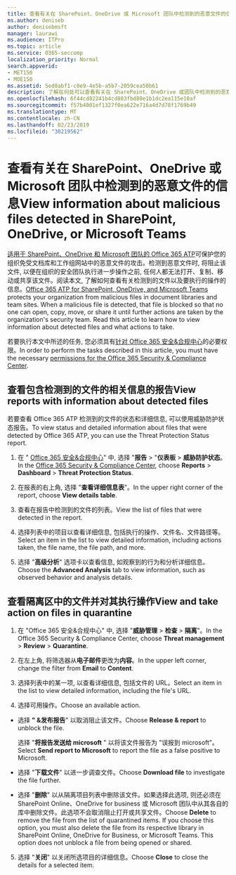 ```yaml
---
title: 查看有关在 SharePoint、OneDrive 或 Microsoft 团队中检测到的恶意文件的信息
ms.author: deniseb
author: denisebmsft
manager: laurawi
ms.audience: ITPro
ms.topic: article
ms.service: O365-seccomp
localization_priority: Normal
search.appverid:
- MET150
- MOE150
ms.assetid: 5ed8abf1-c0e9-4e5b-a5b7-2059cea50b61
description: 了解在何处可以查看有关在 SharePoint、OneDrive 或团队中检测到的恶意文件的信息, 以及如何对这些文件执行操作。
ms.openlocfilehash: 6f44cd82241b4cd883fbd80e1b1dc2ea115e10af
ms.sourcegitcommit: f57b4001ef1327f0ea622e716a4d7d78f1769b49
ms.translationtype: MT
ms.contentlocale: zh-CN
ms.lasthandoff: 02/23/2019
ms.locfileid: "30219562"
---
```

# <a name="view-information-about-malicious-files-detected-in-sharepoint-onedrive-or-microsoft-teams"></a><span data-ttu-id="a3419-103">查看有关在 SharePoint、OneDrive 或 Microsoft 团队中检测到的恶意文件的信息</span><span class="sxs-lookup"><span data-stu-id="a3419-103">View information about malicious files detected in SharePoint, OneDrive, or Microsoft Teams</span></span>

<span data-ttu-id="a3419-p101">[适用于 SharePoint、OneDrive 和 Microsoft 团队的 Office 365 ATP](atp-for-spo-odb-and-teams.md)可保护您的组织免受文档库和工作组网站中的恶意文件的攻击。检测到恶意文件时, 将阻止该文件, 以便在组织的安全团队执行进一步操作之前, 任何人都无法打开、复制、移动或共享该文件。阅读本文, 了解如何查看有关检测到的文件以及要执行的操作的信息。</span><span class="sxs-lookup"><span data-stu-id="a3419-p101">[Office 365 ATP for SharePoint, OneDrive, and Microsoft Teams](atp-for-spo-odb-and-teams.md) protects your organization from malicious files in document libraries and team sites. When a malicious file is detected, that file is blocked so that no one can open, copy, move, or share it until further actions are taken by the organization's security team. Read this article to learn how to view information about detected files and what actions to take.</span></span> 

<span data-ttu-id="a3419-107">若要执行本文中所述的任务, 您必须具有[针对 Office 365 安全&amp;合规中心](permissions-in-the-security-and-compliance-center.md)的必要权限。</span><span class="sxs-lookup"><span data-stu-id="a3419-107">In order to perform the tasks described in this article, you must have the necessary [permissions for the Office 365 Security &amp; Compliance Center](permissions-in-the-security-and-compliance-center.md).</span></span> 
  
## <a name="view-reports-with-information-about-detected-files"></a><span data-ttu-id="a3419-108">查看包含检测到的文件的相关信息的报告</span><span class="sxs-lookup"><span data-stu-id="a3419-108">View reports with information about detected files</span></span>

<span data-ttu-id="a3419-109">若要查看 Office 365 ATP 检测到的文件的状态和详细信息, 可以使用威胁防护状态报告。</span><span class="sxs-lookup"><span data-stu-id="a3419-109">To view status and detailed information about files that were detected by Office 365 ATP, you can use the Threat Protection Status report.</span></span>
  
1. <span data-ttu-id="a3419-110">在 " [Office 365 安全&amp;合规中心](https://protection.office.com)" 中, 选择 "**报告** \> "**仪表板** \> **威胁防护状态**。</span><span class="sxs-lookup"><span data-stu-id="a3419-110">In the [Office 365 Security &amp; Compliance Center](https://protection.office.com), choose **Reports** \> **Dashboard** \> **Threat Protection Status**.</span></span>
    
2. <span data-ttu-id="a3419-111">在报表的右上角, 选择 "**查看详细信息表**"。</span><span class="sxs-lookup"><span data-stu-id="a3419-111">In the upper right corner of the report, choose **View details table**.</span></span>
    
3. <span data-ttu-id="a3419-112">查看在报告中检测到的文件的列表。</span><span class="sxs-lookup"><span data-stu-id="a3419-112">View the list of files that were detected in the report.</span></span>
    
4. <span data-ttu-id="a3419-113">选择列表中的项目以查看详细信息, 包括执行的操作、文件名、文件路径等。</span><span class="sxs-lookup"><span data-stu-id="a3419-113">Select an item in the list to view detailed information, including actions taken, the file name, the file path, and more.</span></span>
    
5. <span data-ttu-id="a3419-114">选择 "**高级分析**" 选项卡以查看信息, 如观察到的行为和分析详细信息。</span><span class="sxs-lookup"><span data-stu-id="a3419-114">Choose the **Advanced Analysis** tab to view information, such as observed behavior and analysis details.</span></span> 
  
## <a name="view-and-take-action-on-files-in-quarantine"></a><span data-ttu-id="a3419-115">查看隔离区中的文件并对其执行操作</span><span class="sxs-lookup"><span data-stu-id="a3419-115">View and take action on files in quarantine</span></span>

1. <span data-ttu-id="a3419-116">在 "Office 365 安全&amp;合规中心" 中, 选择 "**威胁管理** \> **检查** \> **隔离**"。</span><span class="sxs-lookup"><span data-stu-id="a3419-116">In the Office 365 Security &amp; Compliance Center, choose **Threat management** \> **Review** \> **Quarantine**.</span></span>
    
2. <span data-ttu-id="a3419-117">在左上角, 将筛选器从**电子邮件**更改为**内容**。</span><span class="sxs-lookup"><span data-stu-id="a3419-117">In the upper left corner, change the filter from **Email** to **Content**.</span></span>
    
3. <span data-ttu-id="a3419-118">选择列表中的某一项, 以查看详细信息, 包括文件的 URL。</span><span class="sxs-lookup"><span data-stu-id="a3419-118">Select an item in the list to view detailed information, including the file's URL.</span></span>
    
4. <span data-ttu-id="a3419-119">选择可用操作。</span><span class="sxs-lookup"><span data-stu-id="a3419-119">Choose an available action.</span></span>
    
  - <span data-ttu-id="a3419-120">选择 **" &amp;发布报告**" 以取消阻止该文件。</span><span class="sxs-lookup"><span data-stu-id="a3419-120">Choose **Release &amp; report** to unblock the file.</span></span> 
    
    <span data-ttu-id="a3419-121">选择 "**将报告发送给 microsoft** " 以将该文件报告为 "误报到 microsoft"。</span><span class="sxs-lookup"><span data-stu-id="a3419-121">Select **Send report to Microsoft** to report the file as a false positive to Microsoft.</span></span> 
    
  - <span data-ttu-id="a3419-122">选择 "**下载文件**" 以进一步调查文件。</span><span class="sxs-lookup"><span data-stu-id="a3419-122">Choose **Download file** to investigate the file further.</span></span> 
    
  - <span data-ttu-id="a3419-p102">选择 "**删除**" 以从隔离项目列表中删除该文件。如果选择此选项, 则还必须在 SharePoint Online、OneDrive for business 或 Microsoft 团队中从其各自的库中删除文件。此选项不会取消阻止打开或共享文件。</span><span class="sxs-lookup"><span data-stu-id="a3419-p102">Choose **Delete** to remove the file from the list of quarantined items. If you choose this option, you must also delete the file from its respective library in SharePoint Online, OneDrive for Business, or Microsoft Teams. This option does not unblock a file from being opened or shared.</span></span> 
    
5. <span data-ttu-id="a3419-126">选择 "**关闭**" 以关闭所选项目的详细信息。</span><span class="sxs-lookup"><span data-stu-id="a3419-126">Choose **Close** to close the details for a selected item.</span></span> 
  
  

